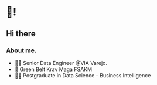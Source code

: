<!--
**AndersonFalkk/AndersonFalkk** is a ✨ _special_ ✨ repository because its `README.md` (this file) appears on your GitHub profile.
-->

# 👋!
## Hi there 
### About me.
- 👨‍💻 Senior Data Engineer @VIA Varejo.
- 🥋 Green Belt Krav Maga FSAKM
- 👨‍🎓 Postgraduate in Data Science - Business Intelligence

